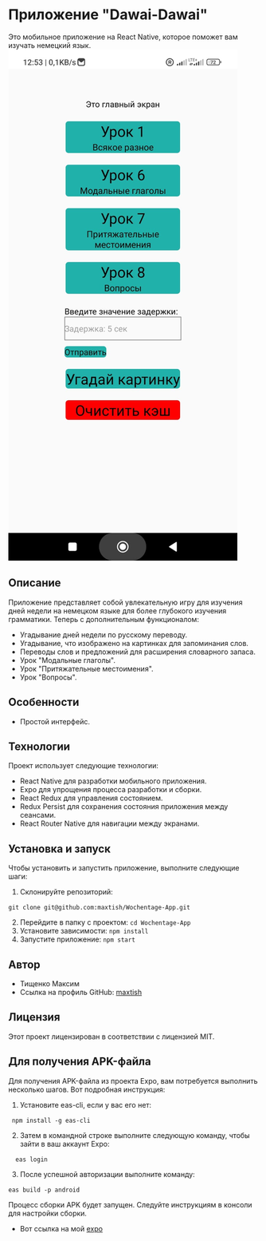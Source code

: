 # Приложение "Dawai-Dawai"

Это мобильное приложение на React Native, которое поможет вам изучать немецкий язык. ![Screenshot](Screenshot_2023-10-08-21-01-16-570_com.rdmax.wochentage.jpg)

## Описание

Приложение представляет собой увлекательную игру для изучения дней недели на немецком языке для более глубокого изучения грамматики. Теперь с дополнительным функционалом:

- Угадывание дней недели по русскому переводу.
- Угадывание, что изображено на картинках для запоминания слов.
- Переводы слов и предложений для расширения словарного запаса.
- Урок "Модальные глаголы".
- Урок "Притяжательные местоимения".
- Урок "Вопросы".

## Особенности

- Простой интерфейс.

## Технологии

Проект использует следующие технологии:

- React Native для разработки мобильного приложения.
- Expo для упрощения процесса разработки и сборки.
- React Redux для управления состоянием.
- Redux Persist для сохранения состояния приложения между сеансами.
- React Router Native для навигации между экранами.

## Установка и запуск

Чтобы установить и запустить приложение, выполните следующие шаги:

1. Склонируйте репозиторий:

```shell
git clone git@github.com:maxtish/Wochentage-App.git
```

2. Перейдите в папку с проектом: `cd Wochentage-App`
3. Установите зависимости: `npm install`
4. Запустите приложение: `npm start`

## Автор

- Тищенко Максим
- Ссылка на профиль GitHub: [maxtish](https://github.com/maxtish)

## Лицензия

Этот проект лицензирован в соответствии с лицензией MIT.

## Для получения APK-файла

Для получения APK-файла из проекта Expo, вам потребуется выполнить несколько шагов. Вот подробная инструкция:

1. Установите eas-cli, если у вас его нет:

```shell
 npm install -g eas-cli
```

2. Затем в командной строке выполните следующую команду, чтобы зайти в ваш аккаунт Expo:

```shell
  eas login
```

3. После успешной авторизации выполните команду:

```shell
eas build -p android
```

Процесс сборки APK будет запущен. Следуйте инструкциям в консоли для настройки сборки.

- Вот ссылка на мой [expo](https://expo.dev/accounts/rd-max/projects/wochentage)
